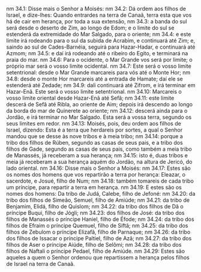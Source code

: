 nm 34.1: Disse mais o Senhor a Moisés:
nm 34.2: Dá ordem aos filhos de Israel, e dize-lhes: Quando entrardes na terra de Canaã, terra esta que vos há de cair em herança, por toda a sua extensão,
nm 34.3: a banda do sul será desde o deserto de Zim, ao longo de Edom; e o limite do sul se estenderá da extremidade do Mar Salgado, para o oriente;
nm 34.4: e este limite irá rodeando para o sul da subida de Acrabim, e continuará até Zim; e, saindo ao sul de Cades-Barnéia, seguirá para Hazar-Hadar, e continuará até Azmom;
nm 34.5: e daí irá rodeando até o ribeiro do Egito, e terminará na praia do mar.
nm 34.6: Para o ocidente, o Mar Grande vos será por limite; o próprio mar será o vosso limite ocidental.
nm 34.7: Este será o vosso limite setentrional: desde o Mar Grande marcareis para vós até o Monte Hor;
nm 34.8: desde o monte Hor marcareis até a entrada de Hamate; daí ele se estenderá até Zedade;
nm 34.9: dali continuará até Zifrom, e irá terminar em Hazar-Enã. Este será o vosso limite setentrional.
nm 34.10: Marcareis o vosso limite oriental desde Hazar-Enã até Sefã;
nm 34.11: este limite descerá de Sefã até Ribla, ao oriente de Aim; depois irá descendo ao longo da borda do mar de Quinerete ao oriente;
nm 34.12: descerá ainda para o Jordão, e irá terminar no Mar Salgado. Esta será a vossa terra, segundo os seus limites em redor.
nm 34.13: Moisés, pois, deu ordem aos filhos de Israel, dizendo: Esta é a terra que herdareis por sortes, a qual o Senhor mandou que se desse às nove tribos e à meia tribo;
nm 34.14: porque a tribo dos filhos de Rúben, segundo as casas de seus pais, e a tribo dos filhos de Gade, segundo as casas de seus pais, como também a meia tribo de Manassés, já receberam a sua herança;
nm 34.15: isto é, duas tribos e meia já receberam a sua herança aquém do Jordão, na altura de Jericó, do lado oriental.
nm 34.16: Disse mais o Senhor a Moisés:
nm 34.17: Estes são os nomes dos homens que vos repartirão a terra por herança: Eleazar, o sacerdote, e Josué, filho de Num;
nm 34.18: também tomareis de cada tribo um príncipe, para repartir a terra em herança.
nm 34.19: E estes são os nomes dos homens: Da tribo de Judá, Calebe, filho de Jefoné:
nm 34.20: da tribo dos filhos de Simeão, Semuel, filho de Amiúde;
nm 34.21: da tribo de Benjamim, Elidá, filho de Quislom;
nm 34.22: da tribo dos filhos de Dã o príncipe Buqui, filho de Jógli;
nm 34.23: dos filhos de José: da tribo dos filhos de Manassés o príncipe Haniel, filho de Éfode;
nm 34.24: da tribo dos filhos de Efraim o príncipe Quemuel, filho de Siftã;
nm 34.25: da tribo dos filhos de Zebulom o príncipe Elizafã, filho de Parnaque;
nm 34.26: da tribo dos filhos de Issacar o príncipe Paltiel, filho de Azã;
nm 34.27: da tribo dos filhos de Aser o príncipe Aiúde, filho de Selômi;
nm 34.28: da tribo dos filhos de Naftali o príncipe Pedael, filho de Amiúde.
nm 34.29: Estes são aqueles a quem o Senhor ordenou que repartissem a herança pelos filhos de Israel na terra de Canaã.
